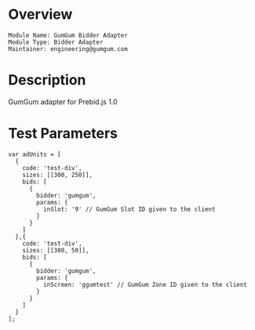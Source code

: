 # Overview

```
Module Name: GumGum Bidder Adapter
Module Type: Bidder Adapter
Maintainer: engineering@gumgum.com
```

# Description

GumGum adapter for Prebid.js 1.0

# Test Parameters
```
var adUnits = [
  {
    code: 'test-div',
    sizes: [[300, 250]],
    bids: [
      {
        bidder: 'gumgum',
        params: {
          inSlot: '9' // GumGum Slot ID given to the client
        }
      }
    ]
  },{
    code: 'test-div',
    sizes: [[300, 50]],
    bids: [
      {
        bidder: 'gumgum',
        params: {
          inScreen: 'ggumtest' // GumGum Zone ID given to the client
        }
      }
    ]
  }
];
```
